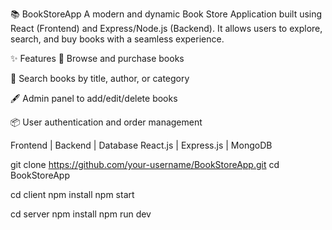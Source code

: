 📚 BookStoreApp
A modern and dynamic Book Store Application built using React (Frontend) and Express/Node.js (Backend).
It allows users to explore, search, and buy books with a seamless experience.

✨ Features
🛒 Browse and purchase books

🔎 Search books by title, author, or category

🖋️ Admin panel to add/edit/delete books

📦 User authentication and order management


Frontend | Backend | Database
React.js | Express.js | MongoDB

git clone https://github.com/your-username/BookStoreApp.git
cd BookStoreApp

cd client
npm install
npm start

cd server
npm install
npm run dev
